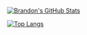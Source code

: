 [![Brandon's GitHub Stats](https://github-readme-stats.vercel.app/api?username=BrandonMCoffey)](https://github.com/anuraghazra/github-readme-stats)

[![Top Langs](https://github-readme-stats.vercel.app/api/top-langs/?username=BrandonMCoffey)](https://github.com/anuraghazra/github-readme-stats)

<!--
**BrandonMCoffey/BrandonMCoffey** is a ✨ _special_ ✨ repository because its `README.md` (this file) appears on your GitHub profile.

Here are some ideas to get you started:

- 🔭 I’m currently working on ...
- 🌱 I’m currently learning ...
- 👯 I’m looking to collaborate on ...
- 🤔 I’m looking for help with ...
- 💬 Ask me about ...
- 📫 How to reach me: ...
- 😄 Pronouns: ...
- ⚡ Fun fact: ...
-->
